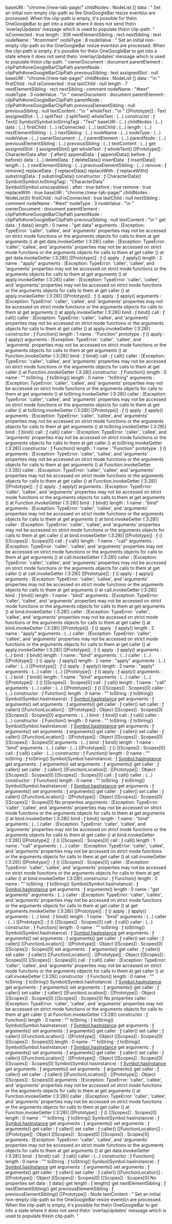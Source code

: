 baseURI
: 
"chrome://new-tab-page/"
childNodes
: 
NodeList []
data
: 
" Set an initial non-empty clip-path so the OneGoogleBar resize events\n           are processed. When the clip-path is empty, it's possible for the\n           OneGoogleBar to get into a state where it does not send  the\n           'overlayUpdates' message which is used to populate this\n           clip-path. "
isConnected
: 
true
length
: 
308
nextElementSibling
: 
rect
nextSibling
: 
text
nodeName
: 
"#comment"
nodeType
: 
8
nodeValue
: 
" Set an initial non-empty clip-path so the OneGoogleBar resize events\n           are processed. When the clip-path is empty, it's possible for the\n           OneGoogleBar to get into a state where it does not send  the\n           'overlayUpdates' message which is used to populate this\n           clip-path. "
ownerDocument
: 
document
parentElement
: 
clipPath#oneGoogleBarClipPath
parentNode
: 
clipPath#oneGoogleBarClipPath
previousSibling
: 
text
assignedSlot
: 
null
baseURI
: 
"chrome://new-tab-page/"
childNodes
: 
NodeList []
data
: 
"\n      "
firstChild
: 
null
isConnected
: 
true
lastChild
: 
null
length
: 
7
nextElementSibling
: 
rect
nextSibling
: 
comment
nodeName
: 
"#text"
nodeType
: 
3
nodeValue
: 
"\n      "
ownerDocument
: 
document
parentElement
: 
clipPath#oneGoogleBarClipPath
parentNode
: 
clipPath#oneGoogleBarClipPath
previousElementSibling
: 
null
previousSibling
: 
null
textContent
: 
"\n      "
wholeText
: 
"\n      "
[[Prototype]]
: 
Text
assignedSlot
: 
(...)
splitText
: 
ƒ splitText()
wholeText
: 
(...)
constructor
: 
ƒ Text()
Symbol(Symbol.toStringTag)
: 
"Text"
baseURI
: 
(...)
childNodes
: 
(...)
data
: 
(...)
firstChild
: 
(...)
isConnected
: 
(...)
lastChild
: 
(...)
length
: 
(...)
nextElementSibling
: 
(...)
nextSibling
: 
(...)
nodeName
: 
(...)
nodeType
: 
(...)
nodeValue
: 
(...)
ownerDocument
: 
(...)
parentElement
: 
(...)
parentNode
: 
(...)
previousElementSibling
: 
(...)
previousSibling
: 
(...)
textContent
: 
(...)
get assignedSlot
: 
ƒ assignedSlot()
get wholeText
: 
ƒ wholeText()
[[Prototype]]
: 
CharacterData
after
: 
ƒ after()
appendData
: 
ƒ appendData()
before
: 
ƒ before()
data
: 
(...)
deleteData
: 
ƒ deleteData()
insertData
: 
ƒ insertData()
length
: 
(...)
nextElementSibling
: 
(...)
previousElementSibling
: 
(...)
remove
: 
ƒ remove()
replaceData
: 
ƒ replaceData()
replaceWith
: 
ƒ replaceWith()
substringData
: 
ƒ substringData()
constructor
: 
ƒ CharacterData()
Symbol(Symbol.toStringTag)
: 
"CharacterData"
Symbol(Symbol.unscopables)
: 
after
: 
true
before
: 
true
remove
: 
true
replaceWith
: 
true
baseURI
: 
"chrome://new-tab-page/"
childNodes
: 
NodeList(0)
firstChild
: 
null
isConnected
: 
true
lastChild
: 
null
nextSibling
: 
comment
nodeName
: 
"#text"
nodeType
: 
3
nodeValue
: 
"\n      "
ownerDocument
: 
document
parentElement
: 
clipPath#oneGoogleBarClipPath
parentNode
: 
clipPath#oneGoogleBarClipPath
previousSibling
: 
null
textContent
: 
"\n      "
get data
: 
ƒ data()
length
: 
0
name
: 
"get data"
arguments
: 
[Exception: TypeError: 'caller', 'callee', and 'arguments' properties may not be accessed on strict mode functions or the arguments objects for calls to them at get arguments (<anonymous>) at get data.invokeGetter (<anonymous>:3:28)]
caller
: 
[Exception: TypeError: 'caller', 'callee', and 'arguments' properties may not be accessed on strict mode functions or the arguments objects for calls to them at get caller (<anonymous>) at get data.invokeGetter (<anonymous>:3:28)]
[[Prototype]]
: 
ƒ ()
apply
: 
ƒ apply()
length
: 
2
name
: 
"apply"
arguments
: 
[Exception: TypeError: 'caller', 'callee', and 'arguments' properties may not be accessed on strict mode functions or the arguments objects for calls to them at get arguments (<anonymous>) at apply.invokeGetter (<anonymous>:3:28)]
caller
: 
[Exception: TypeError: 'caller', 'callee', and 'arguments' properties may not be accessed on strict mode functions or the arguments objects for calls to them at get caller (<anonymous>) at apply.invokeGetter (<anonymous>:3:28)]
[[Prototype]]
: 
ƒ ()
apply
: 
ƒ apply()
arguments
: 
[Exception: TypeError: 'caller', 'callee', and 'arguments' properties may not be accessed on strict mode functions or the arguments objects for calls to them at get arguments (<anonymous>) at apply.invokeGetter (<anonymous>:3:28)]
bind
: 
ƒ bind()
call
: 
ƒ call()
caller
: 
[Exception: TypeError: 'caller', 'callee', and 'arguments' properties may not be accessed on strict mode functions or the arguments objects for calls to them at get caller (<anonymous>) at apply.invokeGetter (<anonymous>:3:28)]
constructor
: 
ƒ Function()
length
: 
1
name
: 
"Function"
prototype
: 
ƒ ()
apply
: 
ƒ apply()
arguments
: 
[Exception: TypeError: 'caller', 'callee', and 'arguments' properties may not be accessed on strict mode functions or the arguments objects for calls to them at get arguments (<anonymous>) at Function.invokeGetter (<anonymous>:3:28)]
bind
: 
ƒ bind()
call
: 
ƒ call()
caller
: 
[Exception: TypeError: 'caller', 'callee', and 'arguments' properties may not be accessed on strict mode functions or the arguments objects for calls to them at get caller (<anonymous>) at Function.invokeGetter (<anonymous>:3:28)]
constructor
: 
ƒ Function()
length
: 
0
name
: 
""
toString
: 
ƒ toString()
length
: 
0
name
: 
"toString"
arguments
: 
[Exception: TypeError: 'caller', 'callee', and 'arguments' properties may not be accessed on strict mode functions or the arguments objects for calls to them at get arguments (<anonymous>) at toString.invokeGetter (<anonymous>:3:28)]
caller
: 
[Exception: TypeError: 'caller', 'callee', and 'arguments' properties may not be accessed on strict mode functions or the arguments objects for calls to them at get caller (<anonymous>) at toString.invokeGetter (<anonymous>:3:28)]
[[Prototype]]
: 
ƒ ()
apply
: 
ƒ apply()
arguments
: 
[Exception: TypeError: 'caller', 'callee', and 'arguments' properties may not be accessed on strict mode functions or the arguments objects for calls to them at get arguments (<anonymous>) at toString.invokeGetter (<anonymous>:3:28)]
bind
: 
ƒ bind()
call
: 
ƒ call()
caller
: 
[Exception: TypeError: 'caller', 'callee', and 'arguments' properties may not be accessed on strict mode functions or the arguments objects for calls to them at get caller (<anonymous>) at toString.invokeGetter (<anonymous>:3:28)]
constructor
: 
ƒ Function()
length
: 
1
name
: 
"Function"
prototype
: 
ƒ ()
arguments
: 
[Exception: TypeError: 'caller', 'callee', and 'arguments' properties may not be accessed on strict mode functions or the arguments objects for calls to them at get arguments (<anonymous>) at Function.invokeGetter (<anonymous>:3:28)]
caller
: 
[Exception: TypeError: 'caller', 'callee', and 'arguments' properties may not be accessed on strict mode functions or the arguments objects for calls to them at get caller (<anonymous>) at Function.invokeGetter (<anonymous>:3:28)]
[[Prototype]]
: 
ƒ ()
apply
: 
ƒ apply()
arguments
: 
[Exception: TypeError: 'caller', 'callee', and 'arguments' properties may not be accessed on strict mode functions or the arguments objects for calls to them at get arguments (<anonymous>) at Function.invokeGetter (<anonymous>:3:28)]
bind
: 
ƒ bind()
length
: 
1
name
: 
"bind"
arguments
: 
[Exception: TypeError: 'caller', 'callee', and 'arguments' properties may not be accessed on strict mode functions or the arguments objects for calls to them at get arguments (<anonymous>) at bind.invokeGetter (<anonymous>:3:28)]
caller
: 
[Exception: TypeError: 'caller', 'callee', and 'arguments' properties may not be accessed on strict mode functions or the arguments objects for calls to them at get caller (<anonymous>) at bind.invokeGetter (<anonymous>:3:28)]
[[Prototype]]
: 
ƒ ()
[[Scopes]]
: 
Scopes[0]
call
: 
ƒ call()
length
: 
1
name
: 
"call"
arguments
: 
[Exception: TypeError: 'caller', 'callee', and 'arguments' properties may not be accessed on strict mode functions or the arguments objects for calls to them at get arguments (<anonymous>) at call.invokeGetter (<anonymous>:3:28)]
caller
: 
[Exception: TypeError: 'caller', 'callee', and 'arguments' properties may not be accessed on strict mode functions or the arguments objects for calls to them at get caller (<anonymous>) at call.invokeGetter (<anonymous>:3:28)]
[[Prototype]]
: 
ƒ ()
apply
: 
ƒ apply()
arguments
: 
[Exception: TypeError: 'caller', 'callee', and 'arguments' properties may not be accessed on strict mode functions or the arguments objects for calls to them at get arguments (<anonymous>) at call.invokeGetter (<anonymous>:3:28)]
bind
: 
ƒ bind()
length
: 
1
name
: 
"bind"
arguments
: 
[Exception: TypeError: 'caller', 'callee', and 'arguments' properties may not be accessed on strict mode functions or the arguments objects for calls to them at get arguments (<anonymous>) at bind.invokeGetter (<anonymous>:3:28)]
caller
: 
[Exception: TypeError: 'caller', 'callee', and 'arguments' properties may not be accessed on strict mode functions or the arguments objects for calls to them at get caller (<anonymous>) at bind.invokeGetter (<anonymous>:3:28)]
[[Prototype]]
: 
ƒ ()
apply
: 
ƒ apply()
length
: 
2
name
: 
"apply"
arguments
: 
(...)
caller
: 
[Exception: TypeError: 'caller', 'callee', and 'arguments' properties may not be accessed on strict mode functions or the arguments objects for calls to them at get caller (<anonymous>) at apply.invokeGetter (<anonymous>:3:28)]
[[Prototype]]
: 
ƒ ()
apply
: 
ƒ apply()
arguments
: 
(...)
bind
: 
ƒ bind()
length
: 
1
name
: 
"bind"
arguments
: 
(...)
caller
: 
(...)
[[Prototype]]
: 
ƒ ()
apply
: 
ƒ apply()
length
: 
2
name
: 
"apply"
arguments
: 
(...)
caller
: 
(...)
[[Prototype]]
: 
ƒ ()
apply
: 
ƒ apply()
length
: 
2
name
: 
"apply"
arguments
: 
(...)
caller
: 
(...)
[[Prototype]]
: 
ƒ ()
apply
: 
ƒ apply()
arguments
: 
(...)
bind
: 
ƒ bind()
length
: 
1
name
: 
"bind"
arguments
: 
(...)
caller
: 
(...)
[[Prototype]]
: 
ƒ ()
[[Scopes]]
: 
Scopes[0]
call
: 
ƒ call()
length
: 
1
name
: 
"call"
arguments
: 
(...)
caller
: 
(...)
[[Prototype]]
: 
ƒ ()
[[Scopes]]
: 
Scopes[0]
caller
: 
(...)
constructor
: 
ƒ Function()
length
: 
0
name
: 
""
toString
: 
ƒ toString()
Symbol(Symbol.hasInstance)
: 
ƒ [Symbol.hasInstance]()
get arguments
: 
ƒ arguments()
set arguments
: 
ƒ arguments()
get caller
: 
ƒ caller()
set caller
: 
ƒ caller()
[[FunctionLocation]]
: 
<unknown>
[[Prototype]]
: 
Object
[[Scopes]]
: 
Scopes[0]
[[Scopes]]
: 
Scopes[0]
arguments
: 
(...)
bind
: 
ƒ bind()
call
: 
ƒ call()
caller
: 
(...)
constructor
: 
ƒ Function()
length
: 
0
name
: 
""
toString
: 
ƒ toString()
Symbol(Symbol.hasInstance)
: 
ƒ [Symbol.hasInstance]()
get arguments
: 
ƒ arguments()
set arguments
: 
ƒ arguments()
get caller
: 
ƒ caller()
set caller
: 
ƒ caller()
[[FunctionLocation]]
: 
<unknown>
[[Prototype]]
: 
Object
[[Scopes]]
: 
Scopes[0]
[[Scopes]]
: 
Scopes[0]
arguments
: 
(...)
bind
: 
ƒ bind()
length
: 
1
name
: 
"bind"
arguments
: 
(...)
caller
: 
(...)
[[Prototype]]
: 
ƒ ()
[[Scopes]]
: 
Scopes[0]
call
: 
ƒ call()
caller
: 
(...)
constructor
: 
ƒ Function()
length
: 
0
name
: 
""
toString
: 
ƒ toString()
Symbol(Symbol.hasInstance)
: 
ƒ [Symbol.hasInstance]()
get arguments
: 
ƒ arguments()
set arguments
: 
ƒ arguments()
get caller
: 
ƒ caller()
set caller
: 
ƒ caller()
[[FunctionLocation]]
: 
<unknown>
[[Prototype]]
: 
Object
[[Scopes]]
: 
Scopes[0]
[[Scopes]]
: 
Scopes[0]
call
: 
ƒ call()
caller
: 
(...)
constructor
: 
ƒ Function()
length
: 
0
name
: 
""
toString
: 
ƒ toString()
Symbol(Symbol.hasInstance)
: 
ƒ [Symbol.hasInstance]()
get arguments
: 
ƒ arguments()
set arguments
: 
ƒ arguments()
get caller
: 
ƒ caller()
set caller
: 
ƒ caller()
[[FunctionLocation]]
: 
<unknown>
[[Prototype]]
: 
Object
[[Scopes]]
: 
Scopes[0]
[[Scopes]]
: 
Scopes[0]
No properties
arguments
: 
[Exception: TypeError: 'caller', 'callee', and 'arguments' properties may not be accessed on strict mode functions or the arguments objects for calls to them at get arguments (<anonymous>) at bind.invokeGetter (<anonymous>:3:28)]
bind
: 
ƒ bind()
length
: 
1
name
: 
"bind"
arguments
: 
(...)
caller
: 
[Exception: TypeError: 'caller', 'callee', and 'arguments' properties may not be accessed on strict mode functions or the arguments objects for calls to them at get caller (<anonymous>) at bind.invokeGetter (<anonymous>:3:28)]
[[Prototype]]
: 
ƒ ()
[[Scopes]]
: 
Scopes[0]
call
: 
ƒ call()
length
: 
1
name
: 
"call"
arguments
: 
(...)
caller
: 
[Exception: TypeError: 'caller', 'callee', and 'arguments' properties may not be accessed on strict mode functions or the arguments objects for calls to them at get caller (<anonymous>) at call.invokeGetter (<anonymous>:3:28)]
[[Prototype]]
: 
ƒ ()
[[Scopes]]
: 
Scopes[0]
caller
: 
[Exception: TypeError: 'caller', 'callee', and 'arguments' properties may not be accessed on strict mode functions or the arguments objects for calls to them at get caller (<anonymous>) at bind.invokeGetter (<anonymous>:3:28)]
constructor
: 
ƒ Function()
length
: 
0
name
: 
""
toString
: 
ƒ toString()
Symbol(Symbol.hasInstance)
: 
ƒ [Symbol.hasInstance]()
get arguments
: 
ƒ arguments()
length
: 
0
name
: 
"get arguments"
arguments
: 
(...)
caller
: 
[Exception: TypeError: 'caller', 'callee', and 'arguments' properties may not be accessed on strict mode functions or the arguments objects for calls to them at get caller (<anonymous>) at get arguments.invokeGetter (<anonymous>:3:28)]
[[Prototype]]
: 
ƒ ()
apply
: 
ƒ apply()
arguments
: 
(...)
bind
: 
ƒ bind()
length
: 
1
name
: 
"bind"
arguments
: 
(...)
caller
: 
(...)
[[Prototype]]
: 
ƒ ()
[[Scopes]]
: 
Scopes[0]
call
: 
ƒ call()
caller
: 
(...)
constructor
: 
ƒ Function()
length
: 
0
name
: 
""
toString
: 
ƒ toString()
Symbol(Symbol.hasInstance)
: 
ƒ [Symbol.hasInstance]()
get arguments
: 
ƒ arguments()
set arguments
: 
ƒ arguments()
get caller
: 
ƒ caller()
set caller
: 
ƒ caller()
[[FunctionLocation]]
: 
<unknown>
[[Prototype]]
: 
Object
[[Scopes]]
: 
Scopes[0]
[[Scopes]]
: 
Scopes[0]
set arguments
: 
ƒ arguments()
get caller
: 
ƒ caller()
set caller
: 
ƒ caller()
[[FunctionLocation]]
: 
<unknown>
[[Prototype]]
: 
Object
[[Scopes]]
: 
Scopes[0]
[[Scopes]]
: 
Scopes[0]
call
: 
ƒ call()
caller
: 
[Exception: TypeError: 'caller', 'callee', and 'arguments' properties may not be accessed on strict mode functions or the arguments objects for calls to them at get caller (<anonymous>) at call.invokeGetter (<anonymous>:3:28)]
constructor
: 
ƒ Function()
length
: 
0
name
: 
""
toString
: 
ƒ toString()
Symbol(Symbol.hasInstance)
: 
ƒ [Symbol.hasInstance]()
get arguments
: 
ƒ arguments()
set arguments
: 
ƒ arguments()
get caller
: 
ƒ caller()
set caller
: 
ƒ caller()
[[FunctionLocation]]
: 
<unknown>
[[Prototype]]
: 
Object
[[Scopes]]
: 
Scopes[0]
[[Scopes]]
: 
Scopes[0]
No properties
caller
: 
[Exception: TypeError: 'caller', 'callee', and 'arguments' properties may not be accessed on strict mode functions or the arguments objects for calls to them at get caller (<anonymous>) at Function.invokeGetter (<anonymous>:3:28)]
constructor
: 
ƒ Function()
length
: 
0
name
: 
""
toString
: 
ƒ toString()
Symbol(Symbol.hasInstance)
: 
ƒ [Symbol.hasInstance]()
get arguments
: 
ƒ arguments()
set arguments
: 
ƒ arguments()
get caller
: 
ƒ caller()
set caller
: 
ƒ caller()
[[FunctionLocation]]
: 
<unknown>
[[Prototype]]
: 
Object
[[Scopes]]
: 
Scopes[0]
[[Scopes]]
: 
Scopes[0]
length
: 
0
name
: 
""
toString
: 
ƒ toString()
Symbol(Symbol.hasInstance)
: 
ƒ [Symbol.hasInstance]()
get arguments
: 
ƒ arguments()
set arguments
: 
ƒ arguments()
get caller
: 
ƒ caller()
set caller
: 
ƒ caller()
[[FunctionLocation]]
: 
<unknown>
[[Prototype]]
: 
Object
[[Scopes]]
: 
Scopes[0]
[[Scopes]]
: 
Scopes[0]
Symbol(Symbol.hasInstance)
: 
ƒ [Symbol.hasInstance]()
get arguments
: 
ƒ arguments()
set arguments
: 
ƒ arguments()
get caller
: 
ƒ caller()
set caller
: 
ƒ caller()
[[FunctionLocation]]
: 
<unknown>
[[Prototype]]
: 
Object
[[Scopes]]
: 
Scopes[0]
arguments
: 
[Exception: TypeError: 'caller', 'callee', and 'arguments' properties may not be accessed on strict mode functions or the arguments objects for calls to them at get arguments (<anonymous>) at Function.invokeGetter (<anonymous>:3:28)]
caller
: 
[Exception: TypeError: 'caller', 'callee', and 'arguments' properties may not be accessed on strict mode functions or the arguments objects for calls to them at get caller (<anonymous>) at Function.invokeGetter (<anonymous>:3:28)]
[[Prototype]]
: 
ƒ ()
[[Scopes]]
: 
Scopes[0]
length
: 
0
name
: 
""
toString
: 
ƒ toString()
Symbol(Symbol.hasInstance)
: 
ƒ [Symbol.hasInstance]()
get arguments
: 
ƒ arguments()
set arguments
: 
ƒ arguments()
get caller
: 
ƒ caller()
set caller
: 
ƒ caller()
[[FunctionLocation]]
: 
<unknown>
[[Prototype]]
: 
Object
[[Scopes]]
: 
Scopes[0]
[[Scopes]]
: 
Scopes[0]
arguments
: 
[Exception: TypeError: 'caller', 'callee', and 'arguments' properties may not be accessed on strict mode functions or the arguments objects for calls to them at get arguments (<anonymous>) at get data.invokeGetter (<anonymous>:3:28)]
bind
: 
ƒ bind()
call
: 
ƒ call()
caller
: 
(...)
constructor
: 
ƒ Function()
length
: 
0
name
: 
""
toString
: 
ƒ toString()
Symbol(Symbol.hasInstance)
: 
ƒ [Symbol.hasInstance]()
get arguments
: 
ƒ arguments()
set arguments
: 
ƒ arguments()
get caller
: 
ƒ caller()
set caller
: 
ƒ caller()
[[FunctionLocation]]
: 
<unknown>
[[Prototype]]
: 
Object
[[Scopes]]
: 
Scopes[0]
[[Scopes]]
: 
Scopes[0]
No properties
set data
: 
ƒ data()
get length
: 
ƒ length()
get nextElementSibling
: 
ƒ nextElementSibling()
get previousElementSibling
: 
ƒ previousElementSibling()
[[Prototype]]
: 
Node
textContent
: 
" Set an initial non-empty clip-path so the OneGoogleBar resize events\n           are processed. When the clip-path is empty, it's possible for the\n           OneGoogleBar to get into a state where it does not send  the\n           'overlayUpdates' message which is used to populate this\n           clip-path. "
